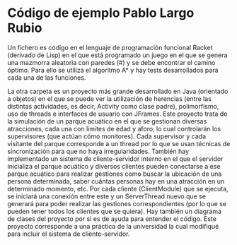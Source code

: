 # Código de ejemplo Pablo Largo Rubio

Un fichero es código en el lenguaje de programación funcional Racket (derivado de Lisp) en el que está programado un juego en el que se genera una mazmorra aleatoria con paredes (#) y se debe encontrar el camino óptimo. Para ello se utiliza el algoritmo A* y hay tests desarrollados para cada una de las funciones.

La otra carpeta es un proyecto más grande desarrollado en Java (orientado a objetos) en el que se puede ver la utilización de herencias (entre las distintas actividades, es decir, Activity como clase padre), polimorfismo, uso de threads e interfaces de usuario con JFrames. Este proyecto trata de la simulación de un parque acuático en el que se gestionan diversas atracciones, cada una con límites de edad y aforo, lo cual controlarán los supervisores (que actúan cómo monitores). Cada supervisor y cada visitante del parque corresponde a un thread por lo que se usan técnicas de sincronización para que no haya irregularidades. También hay implementado un sistema de cliente-servidor interno en el que el servidor inicializa el parque acuático y diversos clientes pueden conectarse a ese parque acuático para realizar gestiones como buscar la ubicación de una persona determinada, saber cuántas personas hay en una atracción en un determinado momento, etc. Por cada cliente (ClientModule) que se ejecuta, se iniciará una conexión entre este y un ServerThread nuevo que se generará para poder realizar las gestiones correspondientes (por lo que se pueden tener todos los clientes que se quiera). Hay también un diagrama de clases del proyecto por si es de ayuda para entender el código. Este proyecto corresponde a una práctica de la universidad la cual modifiqué para incluir el sistema de cliente-servidor.
